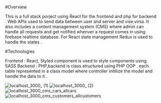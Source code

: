 #Overview 

This is a full stack porject using React for the frontend and php for backend . Web APIs used to send data between user and server and vise virsa. 
It also includes a content management system (CMS) where admin can handle all requests and get notified whenver a request comes in using firebase realtime database.
For React state management Redux is used to handle the states .

#Technologies 

Frontend : React, Styled component is used to style components using SASS 
Backend : PHP,backend is class structured using  PHP OOP . each table represented in a class model where controller initilize the model and handle the data to it .   

![localhost_3000_ (1)](https://user-images.githubusercontent.com/64036214/147961069-bd0d0da9-f57f-4468-a256-b97866ebba6c.png)
![localhost_3000_ (2)](https://user-images.githubusercontent.com/64036214/147961151-db3a30ea-9a48-4f62-ba09-a59204b46f2c.png)
![localhost_3000_cms_cars_allcars](https://user-images.githubusercontent.com/64036214/147970641-e73bdcd6-ec5b-4761-995b-54e1c2cf4763.png)
![localhost_3000_cms_customers_allcustomers](https://user-images.githubusercontent.com/64036214/147970654-da3a830a-2e8c-406e-a796-66bde5c6ac84.png)
